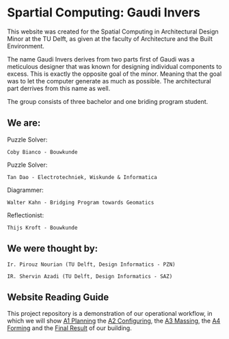 # Spartial Computing: Gaudi Invers

This website was created for the Spatial Computing in Architectural Design Minor at the TU Delft, as given at the faculty of Architecture and the Built Environment.

The name Gaudi Invers derives from two parts first of Gaudi was a meticulous designer that was known for designing individual components to excess. This is exactly the opposite goal of the minor. Meaning that the goal was to let the computer generate as much as possible. The architectural part derrives from this name as well.

The group consists of three bachelor and one briding program student. 

## We are:

Puzzle Solver:
    
    Coby Bianco - Bouwkunde   

Puzzle Solver:
    
    Tan Dao - Electrotechniek, Wiskunde & Informatica
    
Diagrammer: 
    
    Walter Kahn - Bridging Program towards Geomatics

Reflectionist: 
    
    Thijs Kroft - Bouwkunde

## We were thought by:

    Ir. Pirouz Nourian (TU Delft, Design Informatics - PZN)

    IR. Shervin Azadi (TU Delft, Design Informatics - SAZ)

## Website Reading Guide

This project repository is a demonstration of our operational workflow, in which we will show [A1 Planning]() the [A2 Configuring](), the [A3 Massing](), the [A4 Forming]() and the [Final Result]() of our building.
